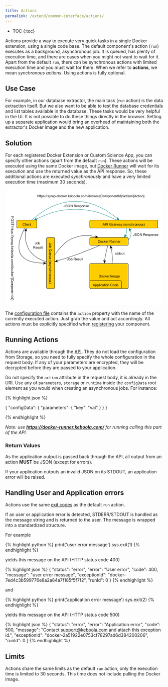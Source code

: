 ```yaml
---
title: Actions
permalink: /extend/common-interface/actions/
---
```


* TOC
{:toc}

Actions provide a way to execute very quick tasks in a single Docker extension, using a single code base.
The default component's action (`run`) executes as a background, asynchronous job. It is queued, has plenty of
execution time, and there are cases when you might not want to wait for it. Apart from the default `run`, there
can be synchronous actions with limited execution time and you must wait for them. When we refer to
**actions**, we mean *synchronous actions*. Using actions is fully optional.

## Use Case
For example, in our database extractor, the main task (`run` action) is the data extraction itself. But we also want to be
able to test the database credentials and list tables available in the database.
These tasks would be very helpful in the UI. It is not possible to do these things directly in the browser. Setting up a
separate application would bring an overhead of maintaining both the extractor's Docker image and the new application.

## Solution
For each registered Docker Extension or Custom Science App, you can specify other actions (apart from the default `run`). These
actions will be executed using the same Docker image, but [Docker Runner](/integrate/docker-bundle/) will wait for its execution and use
the returned value as the API response. So, these additional actions are executed *synchronously* and have a very
limited execution time (maximum 30 seconds).

![Docker Actions overview](/extend/common-interface/docker-actions.png)

The [configuration file](/extend/common-interface/config-file/#configuration-file-structure)
contains the `action` property with the name of the currently executed action. Just grab the value and act accordingly.
All actions must be explicitly specified when [registering](/extend/registration/) your component.

## Running Actions
Actions are available through the [API](http://docs.kebooladocker.apiary.io/#reference/actions/run-custom-docker-extension-action).
They do not load the configuration from Storage, so you need to fully specify the whole configuration in the request body.
If any of your parameters are encrypted, they will be decrypted before they are passed to your application.

Do not specify the `action` attribute in the request body, it is already in the URI. Use any of `parameters`,
`storage` or `runtime` inside the `configData` root element as you would when creating an asynchronous jobs. For instance:

{% highlight json %}

{
    "configData": {
        "parameters": {
            "key": "val"
        }
    }
}

{% endhighlight %}

*Note: use **https://docker-runner.keboola.com/** for running calling this part of the API.*

### Return Values

As the application output is passed back through the API, all output from an action **MUST** be JSON (except for errors).

If your application outputs an invalid JSON on its STDOUT, an application error will be raised.

## Handling User and Application errors

Actions use the same [exit codes](https://developers.keboola.com/extend/common-interface/environment/#return-values) as the default `run` action.

If an user or application error is detected, STDERR/STDOUT is handled as the message string and is returned to the user. The message is wrapped into a standardized structure.

For example

{% highlight python %}
print('user error message')
sys.exit(1)
{% endhighlight %}

yields this message on the API (HTTP status code 400)

{% highlight json %}
{
  "status": "error",
  "error": "User error",
  "code": 400,
  "message": "user error message",
  "exceptionId": "docker-7ed4c3b599776e8a2a84a7f185f5f7f2",
  "runId": 0
}
{% endhighlight %}

and 

{% highlight python %}
print('application error message')
sys.exit(2)
{% endhighlight %}

yields this message on the API (HTTP status code 500)

{% highlight json %}
{
  "status": "error",
  "error": "Application error",
  "code": 500,
  "message": "Contact support@keboola.com and attach this exception id.",
  "exceptionId": "docker-2a51922e0753cf78297ad6d384200206",
  "runId": 0
}
{% endhighlight %}

## Limits

Actions share the same limits as the default `run` action, only the execution time is limited to 30 seconds.
This time does not include pulling the Docker image.
